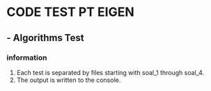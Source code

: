 # CODE TEST PT EIGEN
## - Algorithms Test

### information
1. Each test is separated by files starting with soal_1 through soal_4.
2. The output is written to the console.
